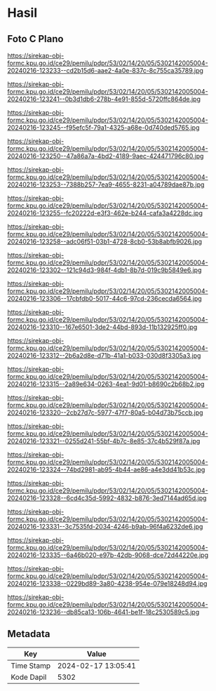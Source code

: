 # Hasil

## Foto C Plano

https://sirekap-obj-formc.kpu.go.id/ce29/pemilu/pdpr/53/02/14/20/05/5302142005004-20240216-123233--cd2b15d6-aae2-4a0e-837c-8c755ca35789.jpg

https://sirekap-obj-formc.kpu.go.id/ce29/pemilu/pdpr/53/02/14/20/05/5302142005004-20240216-123241--0b3d1db6-278b-4e91-855d-5720ffc864de.jpg

https://sirekap-obj-formc.kpu.go.id/ce29/pemilu/pdpr/53/02/14/20/05/5302142005004-20240216-123245--f95efc5f-79a1-4325-a68e-0d740ded5765.jpg

https://sirekap-obj-formc.kpu.go.id/ce29/pemilu/pdpr/53/02/14/20/05/5302142005004-20240216-123250--47a86a7a-4bd2-4189-9aec-424471796c80.jpg

https://sirekap-obj-formc.kpu.go.id/ce29/pemilu/pdpr/53/02/14/20/05/5302142005004-20240216-123253--7388b257-7ea9-4655-8231-a04789dae87b.jpg

https://sirekap-obj-formc.kpu.go.id/ce29/pemilu/pdpr/53/02/14/20/05/5302142005004-20240216-123255--fc20222d-e3f3-462e-b244-cafa3a4228dc.jpg

https://sirekap-obj-formc.kpu.go.id/ce29/pemilu/pdpr/53/02/14/20/05/5302142005004-20240216-123258--adc06f51-03b1-4728-8cb0-53b8abfb9026.jpg

https://sirekap-obj-formc.kpu.go.id/ce29/pemilu/pdpr/53/02/14/20/05/5302142005004-20240216-123302--121c94d3-984f-4db1-8b7d-019c9b5849e6.jpg

https://sirekap-obj-formc.kpu.go.id/ce29/pemilu/pdpr/53/02/14/20/05/5302142005004-20240216-123306--17cbfdb0-5017-44c6-97cd-236cecda6564.jpg

https://sirekap-obj-formc.kpu.go.id/ce29/pemilu/pdpr/53/02/14/20/05/5302142005004-20240216-123310--167e6501-3de2-44bd-893d-11b132925ff0.jpg

https://sirekap-obj-formc.kpu.go.id/ce29/pemilu/pdpr/53/02/14/20/05/5302142005004-20240216-123312--2b6a2d8e-d71b-41a1-b033-030d8f3305a3.jpg

https://sirekap-obj-formc.kpu.go.id/ce29/pemilu/pdpr/53/02/14/20/05/5302142005004-20240216-123315--2a89e634-0263-4ea1-9d01-b8690c2b68b2.jpg

https://sirekap-obj-formc.kpu.go.id/ce29/pemilu/pdpr/53/02/14/20/05/5302142005004-20240216-123320--2cb27d7c-5977-47f7-80a5-b04d73b75ccb.jpg

https://sirekap-obj-formc.kpu.go.id/ce29/pemilu/pdpr/53/02/14/20/05/5302142005004-20240216-123321--0255d241-55bf-4b7c-8e85-37c4b529f87a.jpg

https://sirekap-obj-formc.kpu.go.id/ce29/pemilu/pdpr/53/02/14/20/05/5302142005004-20240216-123324--74bd2981-ab95-4b44-ae86-a4e3dd41b53c.jpg

https://sirekap-obj-formc.kpu.go.id/ce29/pemilu/pdpr/53/02/14/20/05/5302142005004-20240216-123328--6cd4c35d-5992-4832-b876-3ed7144ad65d.jpg

https://sirekap-obj-formc.kpu.go.id/ce29/pemilu/pdpr/53/02/14/20/05/5302142005004-20240216-123331--3c7535fd-2034-4246-b9ab-96f4a6232de6.jpg

https://sirekap-obj-formc.kpu.go.id/ce29/pemilu/pdpr/53/02/14/20/05/5302142005004-20240216-123335--6a46b020-e97b-42db-9068-dce72d44220e.jpg

https://sirekap-obj-formc.kpu.go.id/ce29/pemilu/pdpr/53/02/14/20/05/5302142005004-20240216-123338--0229bd89-3a80-4238-954e-079e18248d94.jpg

https://sirekap-obj-formc.kpu.go.id/ce29/pemilu/pdpr/53/02/14/20/05/5302142005004-20240216-123236--db85ca13-106b-4641-be1f-18c2530589c5.jpg


## Metadata

| Key        | Value               |
| ---------- | ------------------- |
| Time Stamp | 2024-02-17 13:05:41 |
| Kode Dapil | 5302                |




